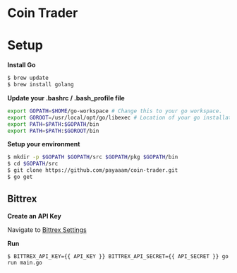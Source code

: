 # Coin Trader

# Setup

**Install Go**

```bash
$ brew update
$ brew install golang
```

**Update your .bashrc / .bash_profile file**

```bash
export GOPATH=$HOME/go-workspace # Change this to your go workspace.
export GOROOT=/usr/local/opt/go/libexec # Location of your go installation
export PATH=$PATH:$GOPATH/bin
export PATH=$PATH:$GOROOT/bin
```

**Setup your environment**
```bash
$ mkdir -p $GOPATH $GOPATH/src $GOPATH/pkg $GOPATH/bin
$ cd $GOPATH/src
$ git clone https://github.com/payaaam/coin-trader.git
$ go get
```

## Bittrex

**Create an API Key**

Navigate to [Bittrex Settings](https://bittrex.com/Manage#sectionApi)


**Run**

`$ BITTREX_API_KEY={{ API_KEY }} BITTREX_API_SECRET={{ API_SECRET }} go run main.go`

